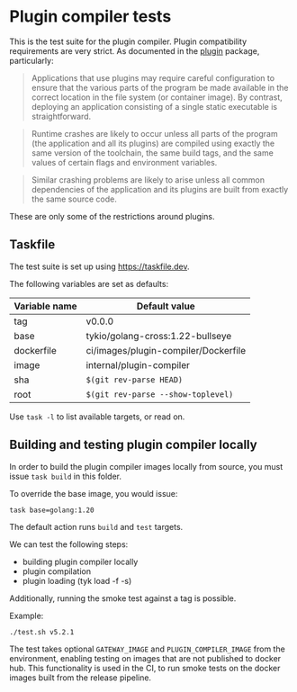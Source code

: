 # Plugin compiler tests

This is the test suite for the plugin compiler. Plugin compatibility
requirements are very strict. As documented in the
[plugin](https://pkg.go.dev/plugin) package, particularly:

> Applications that use plugins may require careful configuration to
ensure that the various parts of the program be made available in the
correct location in the file system (or container image). By contrast,
deploying an application consisting of a single static executable is
straightforward.

> Runtime crashes are likely to occur unless all parts of the program
(the application and all its plugins) are compiled using exactly the same
version of the toolchain, the same build tags, and the same values of
certain flags and environment variables.

> Similar crashing problems are likely to arise unless all common
dependencies of the application and its plugins are built from exactly
the same source code.

These are only some of the restrictions around plugins.

## Taskfile

The test suite is set up using https://taskfile.dev.

The following variables are set as defaults:

| Variable name | Default value                        |
| ------------- | ------------------------------------ |
| tag           | v0.0.0                               |
| base          | tykio/golang-cross:1.22-bullseye     |
| dockerfile    | ci/images/plugin-compiler/Dockerfile |
| image         | internal/plugin-compiler             |
| sha           | `$(git rev-parse HEAD)`              |
| root          | `$(git rev-parse --show-toplevel)`   |

Use `task -l` to list available targets, or read on.

## Building and testing plugin compiler locally

In order to build the plugin compiler images locally from source,
you must issue `task build` in this folder.

To override the base image, you would issue:

```
task base=golang:1.20
```

The default action runs `build` and `test` targets.

We can test the following steps:

- building plugin compiler locally
- plugin compilation
- plugin loading (tyk load -f -s)

Additionally, running the smoke test against a tag is possible.

Example:

```
./test.sh v5.2.1
```

The test takes optional `GATEWAY_IMAGE` and `PLUGIN_COMPILER_IMAGE` from
the environment, enabling testing on images that are not published to
docker hub. This functionality is used in the CI, to run smoke tests on
the docker images built from the release pipeline.
